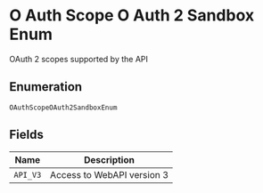 
# O Auth Scope O Auth 2 Sandbox Enum

OAuth 2 scopes supported by the API

## Enumeration

`OAuthScopeOAuth2SandboxEnum`

## Fields

| Name | Description |
|  --- | --- |
| `API_V3` | Access to WebAPI version 3 |

